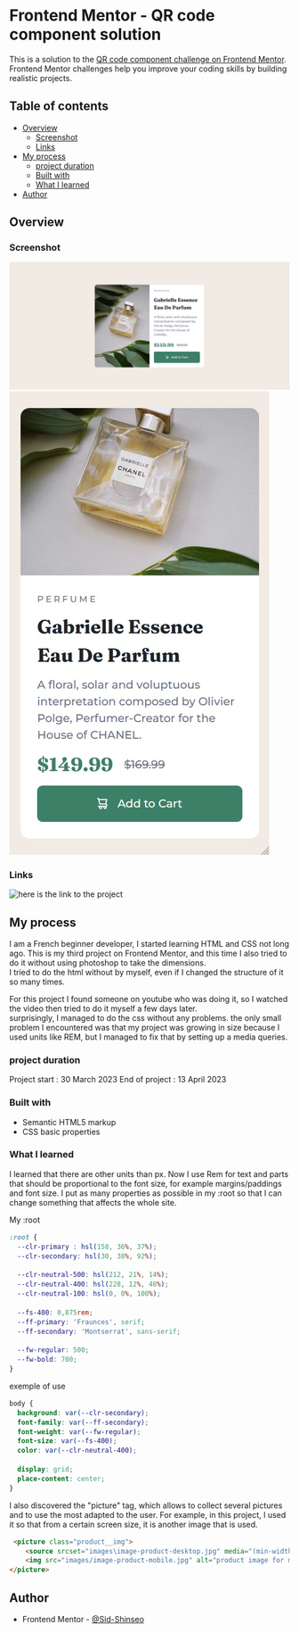 # Frontend Mentor - QR code component solution

This is a solution to the [QR code component challenge on Frontend Mentor](https://www.frontendmentor.io/challenges/qr-code-component-iux_sIO_H). Frontend Mentor challenges help you improve your coding skills by building realistic projects. 

## Table of contents

- [Overview](#overview)
  - [Screenshot](#screenshot)
  - [Links](#links)
- [My process](#my-process)
  - [project duration](#project-duration)
  - [Built with](#built-with)
  - [What I learned](#what-i-learned)
- [Author](#author)


## Overview

### Screenshot

![the solution screenshot for desktop](/screenshot-desktop.jpg)
![the solution screenshot for mobile](/screenshot-mobile.jpg)


### Links

![here is the link to the project](https://product-preview-card-virid.vercel.app)


## My process

I am a French beginner developer, I started learning HTML and CSS not long ago. 
This is my third project on Frontend Mentor, and this time I also tried to do it without using photoshop to take the dimensions.   
I tried to do the html without by myself, even if I changed the structure of it so many times. 

For this project I found someone on youtube who was doing it, so I watched the video then tried to do it myself a few days later.  
surprisingly, I managed to do the css without any problems. the only small problem I encountered was that my project was growing in size 
because I used units like REM, but I managed to fix that by setting up a media queries. 


### project duration 

Project start : 30 March 2023
End of project : 13 April 2023


### Built with

- Semantic HTML5 markup
- CSS basic properties



### What I learned
I learned that there are other units than px. 
Now I use Rem for text and parts that should be proportional to the font size, for example margins/paddings and font size. 
I put as many properties as possible in my :root so that I can change something that affects the whole site.  

My :root 
```css
:root {
  --clr-primary : hsl(158, 36%, 37%);
  --clr-secondary: hsl(30, 38%, 92%);

  --clr-neutral-500: hsl(212, 21%, 14%);
  --clr-neutral-400: hsl(228, 12%, 48%);
  --clr-neutral-100: hsl(0, 0%, 100%);

  --fs-400: 0,875rem;
  --ff-primary: 'Fraunces', serif;
  --ff-secondary: 'Montserrat', sans-serif;

  --fw-regular: 500;
  --fw-bold: 700;
}
```
exemple of use 
```css
body {
  background: var(--clr-secondary);
  font-family: var(--ff-secondary);
  font-weight: var(--fw-regular);
  font-size: var(--fs-400);
  color: var(--clr-neutral-400);

  display: grid;
  place-content: center;
}
```
I also discovered the "picture" tag, which allows to collect several pictures and to use the most adapted to the user. For example, in this project, I used it so that from a certain screen size, it is another image that is used.  
```html
 <picture class="product__img">
    <source srcset="images\image-product-desktop.jpg" media="(min-width: 650px)">
    <img src="images/image-product-mobile.jpg" alt="product image for mobile">
</picture>
```



## Author

- Frontend Mentor - [@Sid-Shinseo](https://www.frontendmentor.io/profile/sid-shinseo)
